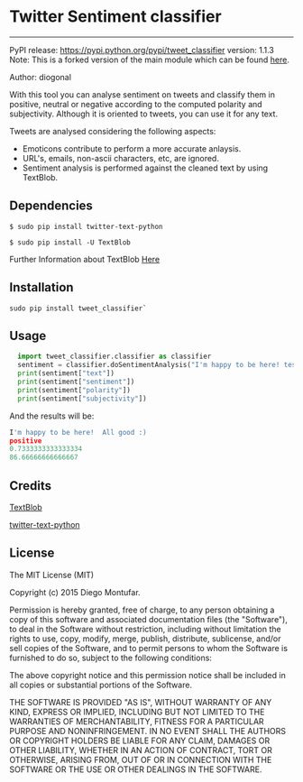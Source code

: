 Twitter Sentiment classifier
===================

- - - - 

PyPI release: https://pypi.python.org/pypi/tweet_classifier
version: 1.1.3
Note: This is a forked version of the main module which can be found [here](https://github.com/diogonal/classifier).

Author: diogonal

With this tool you can analyse sentiment on tweets and classify them in positive, neutral or negative according to the computed polarity and subjectivity. Although it is oriented to tweets, you can use it for any text.

Tweets are analysed considering the following aspects:

* Emoticons contribute to perform a more accurate anlaysis.
* URL's, emails, non-ascii characters, etc, are ignored.
* Sentiment analysis is performed against the cleaned text by using TextBlob.

## Dependencies

```
$ sudo pip install twitter-text-python

$ sudo pip install -U TextBlob
```

Further Information about TextBlob [Here](http://textblob.readthedocs.org/en/latest/install.html)

## Installation

```
sudo pip install tweet_classifier`
```

## Usage

```python
  import tweet_classifier.classifier as classifier
  sentiment = classifier.doSentimentAnalysis("I'm happy to be here! test@gmail.com All good :)")
  print(sentiment["text"])
  print(sentiment["sentiment"])
  print(sentiment["polarity"])
  print(sentiment["subjectivity"])
```
And the results will be:

```python
I'm happy to be here!  All good :)
positive
0.7333333333333334
86.66666666666667
```

## Credits

[TextBlob](https://github.com/sloria/TextBlob)

[twitter-text-python](https://github.com/edburnett/twitter-text-python)


## License

The MIT License (MIT)

Copyright (c) 2015 Diego Montufar.

Permission is hereby granted, free of charge, to any person obtaining a copy of this software and associated documentation files (the "Software"), to deal in the Software without restriction, including without limitation the rights to use, copy, modify, merge, publish, distribute, sublicense, and/or sell copies of the Software, and to permit persons to whom the Software is furnished to do so, subject to the following conditions:

The above copyright notice and this permission notice shall be included in all copies or substantial portions of the Software.

THE SOFTWARE IS PROVIDED "AS IS", WITHOUT WARRANTY OF ANY KIND, EXPRESS OR IMPLIED, INCLUDING BUT NOT LIMITED TO THE WARRANTIES OF MERCHANTABILITY, FITNESS FOR A PARTICULAR PURPOSE AND NONINFRINGEMENT. IN NO EVENT SHALL THE AUTHORS OR COPYRIGHT HOLDERS BE LIABLE FOR ANY CLAIM, DAMAGES OR OTHER LIABILITY, WHETHER IN AN ACTION OF CONTRACT, TORT OR OTHERWISE, ARISING FROM, OUT OF OR IN CONNECTION WITH THE SOFTWARE OR THE USE OR OTHER DEALINGS IN THE SOFTWARE.
